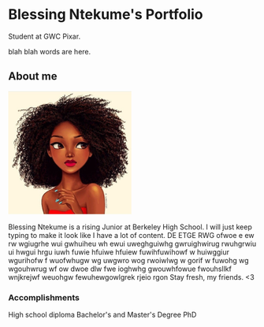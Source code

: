 <!DOCTYPE html>
<html>
<head>
<title>Blessing's Portfolio</title>
<style media="screen">
  .test {
    font-size: 70px
  }

  body{
    background-color: violet;
    padding-right: 250px;
    padding-left: 50px;
  }

  .intro {
    font-size: 30px
      }

  .intro {
    color: navy
  }

</style>
</head>





<body>

<h1>Blessing Ntekume's Portfolio</h1>
<p class="intro">Student at GWC Pixar.</p>
<p class="intro">blah blah words are here.</p>




<h2>About me</h2>
<img src="BlackFrizzy.jpg" alt="icon" style="width:250px;height:250px;">
<p> Blessing Ntekume is a rising Junior at Berkeley High School. I will just keep
   typing to make it look like I have a lot of
  content. DE ETGE RWG ofwoe e ew  rw wgiugrhe  wui gwhuiheu wh ewui uweghguiwhg
  gwruighwirug rwuhgrwiu ui hwgui hrgu iuwh fuwie hfuiwe hfuiew fuwihfuwihowf
  w huiwggiur wgurihofw  f wuofwhugw wg uwgwro wog rwoiwlwg w gorif w fuwohg wg
  wgouhwrug wf  ow dwoe dlw fwe ioghwhg  gwouwhfowue fwouhsllkf wnjkrejwf weuohgw
  fewuhewgowlgrek rjeio rgon Stay fresh, my friends. <3

<h3> Accomplishments </h2>
<p> High school diploma
  Bachelor's and Master's Degree
  PhD




</body>
